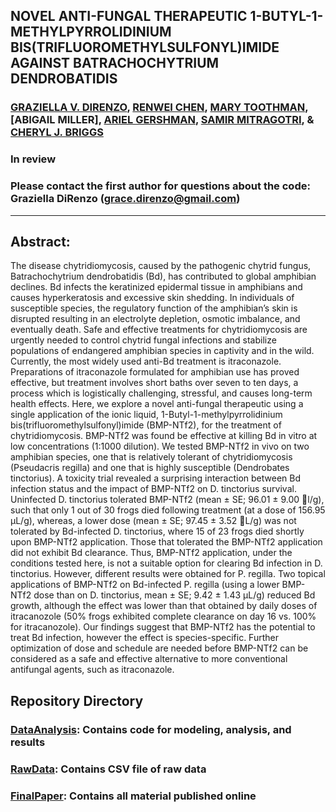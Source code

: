 ## NOVEL ANTI-FUNGAL THERAPEUTIC 1-BUTYL-1-METHYLPYRROLIDINIUM BIS(TRIFLUOROMETHYLSULFONYL)IMIDE AGAINST BATRACHOCHYTRIUM DENDROBATIDIS

### [GRAZIELLA V. DIRENZO](https://grazielladirenzo.weebly.com), [RENWEI CHEN](https://labs.eemb.ucsb.edu/briggs/cherie/members/chen), [MARY TOOTHMAN](https://labs.eemb.ucsb.edu/briggs/cherie/members/toothman), [ABIGAIL MILLER], [ARIEL GERSHMAN](https://bcmb.bs.jhmi.edu/people/students/ariel-gershman), [SAMIR MITRAGOTRI](https://www.seas.harvard.edu/directory/mitragotri), & [CHERYL J. BRIGGS](https://www.eemb.ucsb.edu/people/faculty/briggs)
### In review

### Please contact the first author for questions about the code: Graziella DiRenzo (grace.direnzo@gmail.com)
__________________________________________________________________________________________________________________________________________

## Abstract: 
The disease chytridiomycosis, caused by the pathogenic chytrid fungus, Batrachochytrium dendrobatidis (Bd), has contributed to global amphibian declines. Bd infects the keratinized epidermal tissue in amphibians and causes hyperkeratosis and excessive skin shedding. In individuals of susceptible species, the regulatory function of the amphibian’s skin is disrupted resulting in an electrolyte depletion, osmotic imbalance, and eventually death. Safe and effective treatments for chytridiomycosis are urgently needed to control chytrid fungal infections and stabilize populations of endangered amphibian species in captivity and in the wild. Currently, the most widely used anti-Bd treatment is itraconazole. Preparations of itraconazole formulated for amphibian use has proved effective, but treatment involves short baths over seven to ten days, a process which is logistically challenging, stressful, and causes long-term health effects. Here, we explore a novel anti-fungal therapeutic using a single application of the ionic liquid, 1-Butyl-1-methylpyrrolidinium bis(trifluoromethylsulfonyl)imide (BMP-NTf2), for the treatment of chytridiomycosis. BMP-NTf2 was found be effective at killing Bd in vitro at low concentrations (1:1000 dilution). We tested BMP-NTf2 in vivo on two amphibian species, one that is relatively tolerant of chytridiomycosis (Pseudacris regilla) and one that is highly susceptible (Dendrobates tinctorius). A toxicity trial revealed a surprising interaction between Bd infection status and the impact of BMP-NTf2 on D. tinctorius survival. Uninfected D. tinctorius tolerated BMP-NTf2 (mean ± SE; 96.01 ± 9.00 l/g), such that only 1 out of 30 frogs died following treatment (at a dose of 156.95 µL/g), whereas, a lower dose (mean ± SE; 97.45 ± 3.52 L/g) was not tolerated by Bd-infected D. tinctorius, where 15 of 23 frogs died shortly upon BMP-NTf2 application. Those that tolerated the BMP-NTf2 application did not exhibit Bd clearance. Thus, BMP-NTf2 application, under the conditions tested here, is not a suitable option for clearing Bd infection in D. tinctorius. However, different results were obtained for P. regilla. Two topical applications of BMP-NTf2 on Bd-infected P. regilla (using a lower BMP-NTf2 dose than on D. tinctorius, mean ± SE; 9.42 ± 1.43 µL/g) reduced Bd growth, although the effect was lower than that obtained by daily doses of itracanozole (50% frogs exhibited complete clearance on day 16 vs. 100% for itracanozole). Our findings suggest that BMP-NTf2 has the potential to treat Bd infection, however the effect is species-specific. Further optimization of dose and schedule are needed before BMP-NTf2 can be considered as a safe and effective alternative to more conventional antifungal agents, such as itraconazole.

## Repository Directory
### [DataAnalysis](https://github.com/Grace89/Bd-IL/tree/master/DataAnalysis): Contains code for modeling, analysis, and results
### [RawData](https://github.com/Grace89/Bd-IL/tree/master/RawData): Contains CSV file of raw data
### [FinalPaper](): Contains all material published online
